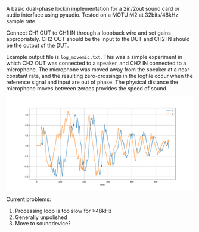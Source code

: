 A basic dual-phase lockin implementation for a 2in/2out sound card or audio interface using pyaudio. Tested on a MOTU M2 at 32bits/48kHz sample rate. 

Connect CH1 OUT to CH1 IN through a loopback wire and set gains appropriately. CH2 OUT should be the input to the DUT and CH2 IN should be the output of the DUT.

Example output file is `log_movemic.txt`. This was a simple experiment in which CH2 OUT was connected to a speaker, and CH2 IN connected to a microphone. The microphone was moved away from the speaker at a near-constant rate, and the resulting zero-crossings in the logfile occur when the reference signal and input are out of phase. The physical distance the microphone moves between zeroes provides the speed of sound.

![Microphone phase test](movemic.png)

Current problems: 
1. Processing loop is too slow for >48kHz
2. Generally unpolished
3. Move to sounddevice?
